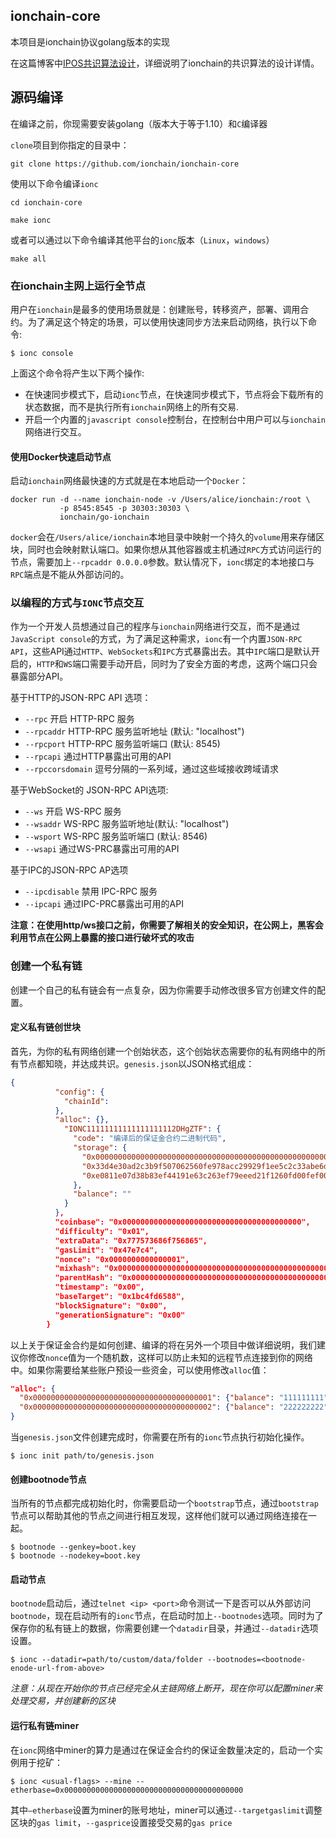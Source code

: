 ##  ionchain-core


本项目是ionchain协议golang版本的实现

在这篇博客中[IPOS共识算法设计](http://gcc2ge.github.io/2019/04/02/IPOS共识算法设计/)，详细说明了ionchain的共识算法的设计详情。


## 源码编译

在编译之前，你现需要安装golang（版本大于等于1.10）和`C`编译器

`clone`项目到你指定的目录中：

```
git clone https://github.com/ionchain/ionchain-core
```

使用以下命令编译`ionc`

```
cd ionchain-core

make ionc
```

或者可以通过以下命令编译其他平台的`ionc`版本（`Linux`，`windows`）

```
make all
```

### 在ionchain主网上运行全节点

用户在`ionchain`是最多的使用场景就是：创建账号，转移资产，部署、调用合约。为了满足这个特定的场景，可以使用快速同步方法来启动网络，执行以下命令:

```
$ ionc console
```

上面这个命令将产生以下两个操作:

 * 在快速同步模式下，启动`ionc`节点，在快速同步模式下，节点将会下载所有的状态数据，而不是执行所有`ionchain`网络上的所有交易.
 * 开启一个内置的`javascript console`控制台，在控制台中用户可以与`ionchain`网络进行交互。


#### 使用Docker快速启动节点

启动`ionchain`网络最快速的方式就是在本地启动一个`Docker`：

```
docker run -d --name ionchain-node -v /Users/alice/ionchain:/root \
           -p 8545:8545 -p 30303:30303 \
           ionchain/go-ionchain
```

`docker`会在`/Users/alice/ionchain`本地目录中映射一个持久的`volume`用来存储区块，同时也会映射默认端口。如果你想从其他容器或主机通过`RPC`方式访问运行的节点，需要加上`--rpcaddr 0.0.0.0`参数。默认情况下，`ionc`绑定的本地接口与`RPC`端点是不能从外部访问的。

### 以编程的方式与`IONC`节点交互

作为一个开发人员想通过自己的程序与`ionchain`网络进行交互，而不是通过`JavaScript console`的方式，为了满足这种需求，`ionc`有一个内置`JSON-RPC API`，这些API通过`HTTP`、`WebSockets`和`IPC`方式暴露出去。其中`IPC`端口是默认开启的，`HTTP`和`WS`端口需要手动开启，同时为了安全方面的考虑，这两个端口只会暴露部分API。

基于HTTP的JSON-RPC API 选项：

  * `--rpc` 开启 HTTP-RPC 服务
  * `--rpcaddr` HTTP-RPC 服务监听地址 (默认: "localhost")
  * `--rpcport` HTTP-RPC 服务监听端口 (默认: 8545)
  * `--rpcapi` 通过HTTP暴露出可用的API
  * `--rpccorsdomain` 逗号分隔的一系列域，通过这些域接收跨域请求

基于WebSocket的 JSON-RPC API选项:


  * `--ws` 开启 WS-RPC 服务
  * `--wsaddr` WS-RPC 服务监听地址(默认: "localhost")
  * `--wsport` WS-RPC 服务监听端口 (默认: 8546)
  * `--wsapi` 通过WS-PRC暴露出可用的API

基于IPC的JSON-RPC AP选项


  * `--ipcdisable` 禁用 IPC-RPC 服务
  * `--ipcapi` 通过IPC-PRC暴露出可用的API

**注意：在使用http/ws接口之前，你需要了解相关的安全知识，在公网上，黑客会利用节点在公网上暴露的接口进行破坏式的攻击**

### 创建一个私有链

创建一个自己的私有链会有一点复杂，因为你需要手动修改很多官方创建文件的配置。


#### 定义私有链创世块

首先，为你的私有网络创建一个创始状态，这个创始状态需要你的私有网络中的所有节点都知晓，并达成共识。`genesis.json`以JSON格式组成：

```json
{
		  "config": {
			"chainId":
		  },
		  "alloc": {},
			"IONC11111111111111111112DHgZTF": {
			  "code": "编译后的保证金合约二进制代码",
			  "storage": {
				"0x0000000000000000000000000000000000000000000000000000000000000000": "0x0a",
				"0x33d4e30ad2c3b9f507062560fe978acc29929f1ee5c2c33abe6d050171fd8c93": "0x0de0b6b3a7640000",
				"0xe0811e07d38b83ef44191e63c263ef79eeed21f1260fd00fef00a37495c1accc": "0xd9a7c07f349d4ac7640000"
			  },
			  "balance": ""
			}
		  },
		  "coinbase": "0x0000000000000000000000000000000000000000",
		  "difficulty": "0x01",
		  "extraData": "0x777573686f756865",
		  "gasLimit": "0x47e7c4",
		  "nonce": "0x0000000000000001",
		  "mixhash": "0x0000000000000000000000000000000000000000000000000000000000000000",
		  "parentHash": "0x0000000000000000000000000000000000000000000000000000000000000000",
		  "timestamp": "0x00",
		  "baseTarget": "0x1bc4fd6588",
		  "blockSignature": "0x00",
		  "generationSignature": "0x00"
		}
```

以上关于保证金合约是如何创建、编译的将在另外一个项目中做详细说明，我们建议你修改`nonce`值为一个随机数，这样可以防止未知的远程节点连接到你的网络中。如果你需要给某些账户预设一些资金，可以使用修改`alloc`值：
```json
"alloc": {
  "0x0000000000000000000000000000000000000001": {"balance": "111111111"},
  "0x0000000000000000000000000000000000000002": {"balance": "222222222"}
}
```
当`genesis.json`文件创建完成时，你需要在所有的`ionc`节点执行初始化操作。

```
$ ionc init path/to/genesis.json
```

#### 创建bootnode节点

当所有的节点都完成初始化时，你需要启动一个`bootstrap`节点，通过`bootstrap`节点可以帮助其他的节点之间进行相互发现，这样他们就可以通过网络连接在一起。

```
$ bootnode --genkey=boot.key
$ bootnode --nodekey=boot.key
```

#### 启动节点

`bootnode`启动后，通过`telnet <ip> <port>`命令测试一下是否可以从外部访问`bootnode`，现在启动所有的`ionc`节点，在启动时加上`--bootnodes`选项。同时为了保存你的私有链上的数据，你需要创建一个`datadir`目录，并通过`--datadir`选项设置。

```
$ ionc --datadir=path/to/custom/data/folder --bootnodes=<bootnode-enode-url-from-above>
```

*注意：从现在开始你的节点已经完全从主链网络上断开，现在你可以配置miner来处理交易，并创建新的区块*

#### 运行私有链miner

在`ionc`网络中miner的算力是通过在保证金合约的保证金数量决定的，启动一个实例用于挖矿：

```
$ ionc <usual-flags> --mine --etherbase=0x0000000000000000000000000000000000000000
```

其中`—etherbase`设置为miner的账号地址，miner可以通过`--targetgaslimit`调整区块的`gas limit`，`--gasprice`设置接受交易的`gas price`
